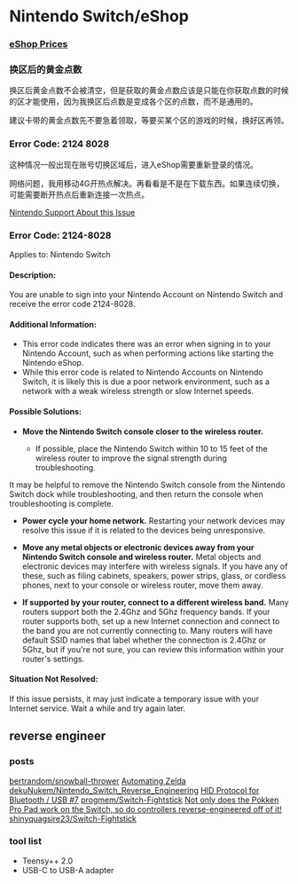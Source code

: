 # Nintendo Switch/eShop

### [eShop Prices](https://eshop-prices.com/prices?currency=CNY)

### 换区后的黄金点数

换区后黄金点数不会被清空，但是获取的黄金点数应该是只能在你获取点数的时候的区才能使用，因为我换区后点数是变成各个区的点数，而不是通用的。

建议卡带的黄金点数先不要急着领取，等要买某个区的游戏的时候，换好区再领。

### Error Code: 2124 8028

这种情况一般出现在账号切换区域后，进入eShop需要重新登录的情况。

网络问题，我用移动4G开热点解决。再看看是不是在下载东西。如果连续切换，可能需要断开热点后重新连接一次热点。

[Nintendo Support About this Issue](http://en-americas-support.nintendo.com/app/answers/detail/a_id/22443/~/error-code%3A-2124-8028)

### Error Code: 2124-8028
Applies to:  Nintendo Switch
#### Description:
You are unable to sign into your Nintendo Account on Nintendo Switch and receive the error code 2124-8028.

#### Additional Information:
* This error code indicates there was an error when signing in to your Nintendo Account, such as when performing actions like starting the Nintendo eShop.
* While this error code is related to Nintendo Accounts on Nintendo Switch, it is likely this is due a poor network environment, such as a network with a weak wireless strength or slow Internet speeds.
#### Possible Solutions:
* **Move the Nintendo Switch console closer to the wireless router.**

    * If possible, place the Nintendo Switch within 10 to 15 feet of the wireless router to improve the signal strength during troubleshooting.

It may be helpful to remove the Nintendo Switch console from the Nintendo Switch dock while troubleshooting, and then return the console when troubleshooting is complete.
* **Power cycle your home network.**
Restarting your network devices may resolve this issue if it is related to the devices being unresponsive.

* **Move any metal objects or electronic devices away from your Nintendo Switch console and wireless router.**
Metal objects and electronic devices may interfere with wireless signals. If you have any of these, such as filing cabinets, speakers, power strips, glass, or cordless phones, next to your console or wireless router, move them away.

* **If supported by your router, connect to a different wireless band.**
Many routers support both the 2.4Ghz and 5Ghz frequency bands. If your router supports both, set up a new Internet connection and connect to the band you are not currently connecting to. Many routers will have default SSID names that label whether the connection is 2.4Ghz or 5Ghz, but if you're not sure, you can review this information within your router's settings.

#### Situation Not Resolved:
If this issue persists, it may just indicate a temporary issue with your Internet service. Wait a while and try again later.

## reverse engineer

### posts

[bertrandom/snowball-thrower](https://github.com/bertrandom/snowball-thrower)
[Automating Zelda](https://medium.com/@bertrandom/automating-zelda-3b37127e24c8)
[dekuNukem/Nintendo_Switch_Reverse_Engineering](https://github.com/dekuNukem/Nintendo_Switch_Reverse_Engineering)
[HID Protocol for Bluetooth / USB #7](https://github.com/dekuNukem/Nintendo_Switch_Reverse_Engineering/issues/7)
[progmem/Switch-Fightstick](https://github.com/progmem/Switch-Fightstick)
[Not only does the Pokken Pro Pad work on the Switch, so do controllers reverse-engineered off of it!](https://www.reddit.com/r/NintendoSwitch/comments/6ijs0p/not_only_does_the_pokken_pro_pad_work_on_the/)
[shinyquagsire23/Switch-Fightstick](https://github.com/shinyquagsire23/Switch-Fightstick)

### tool list

- Teensy++ 2.0
- USB-C to USB-A adapter